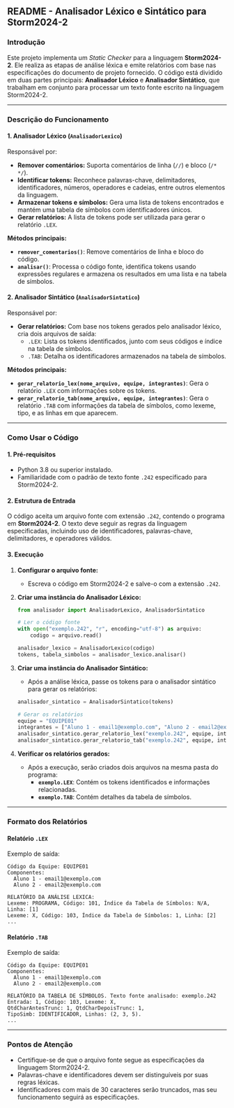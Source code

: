 ## **README - Analisador Léxico e Sintático para Storm2024-2**

### **Introdução**
Este projeto implementa um *Static Checker* para a linguagem **Storm2024-2**. Ele realiza as etapas de análise léxica e emite relatórios com base nas especificações do documento de projeto fornecido. O código está dividido em duas partes principais: **Analisador Léxico** e **Analisador Sintático**, que trabalham em conjunto para processar um texto fonte escrito na linguagem Storm2024-2.

---

### **Descrição do Funcionamento**

#### **1. Analisador Léxico (`AnalisadorLexico`)**
Responsável por:
- **Remover comentários:** Suporta comentários de linha (`//`) e bloco (`/* */`).
- **Identificar tokens:** Reconhece palavras-chave, delimitadores, identificadores, números, operadores e cadeias, entre outros elementos da linguagem.
- **Armazenar tokens e símbolos:** Gera uma lista de tokens encontrados e mantém uma tabela de símbolos com identificadores únicos.
- **Gerar relatórios:** A lista de tokens pode ser utilizada para gerar o relatório `.LEX`.

**Métodos principais:**
- **`remover_comentarios()`**: Remove comentários de linha e bloco do código.
- **`analisar()`**: Processa o código fonte, identifica tokens usando expressões regulares e armazena os resultados em uma lista e na tabela de símbolos.

#### **2. Analisador Sintático (`AnalisadorSintatico`)**
Responsável por:
- **Gerar relatórios:** Com base nos tokens gerados pelo analisador léxico, cria dois arquivos de saída:
  - `.LEX`: Lista os tokens identificados, junto com seus códigos e índice na tabela de símbolos.
  - `.TAB`: Detalha os identificadores armazenados na tabela de símbolos.

**Métodos principais:**
- **`gerar_relatorio_lex(nome_arquivo, equipe, integrantes)`**: Gera o relatório `.LEX` com informações sobre os tokens.
- **`gerar_relatorio_tab(nome_arquivo, equipe, integrantes)`**: Gera o relatório `.TAB` com informações da tabela de símbolos, como lexeme, tipo, e as linhas em que aparecem.

---

### **Como Usar o Código**

#### **1. Pré-requisitos**
- Python 3.8 ou superior instalado.
- Familiaridade com o padrão de texto fonte `.242` especificado para Storm2024-2.

#### **2. Estrutura de Entrada**
O código aceita um arquivo fonte com extensão `.242`, contendo o programa em **Storm2024-2**. O texto deve seguir as regras da linguagem especificadas, incluindo uso de identificadores, palavras-chave, delimitadores, e operadores válidos.

#### **3. Execução**
1. **Configurar o arquivo fonte:**
   - Escreva o código em Storm2024-2 e salve-o com a extensão `.242`.

2. **Criar uma instância do Analisador Léxico:**
   ```python
   from analisador import AnalisadorLexico, AnalisadorSintatico
   
   # Ler o código fonte
   with open("exemplo.242", "r", encoding="utf-8") as arquivo:
       codigo = arquivo.read()

   analisador_lexico = AnalisadorLexico(codigo)
   tokens, tabela_simbolos = analisador_lexico.analisar()
   ```

3. **Criar uma instância do Analisador Sintático:**
   - Após a análise léxica, passe os tokens para o analisador sintático para gerar os relatórios:
   ```python
   analisador_sintatico = AnalisadorSintatico(tokens)

   # Gerar os relatórios
   equipe = "EQUIPE01"
   integrantes = ["Aluno 1 - email1@exemplo.com", "Aluno 2 - email2@exemplo.com"]
   analisador_sintatico.gerar_relatorio_lex("exemplo.242", equipe, integrantes)
   analisador_sintatico.gerar_relatorio_tab("exemplo.242", equipe, integrantes)
   ```

4. **Verificar os relatórios gerados:**
   - Após a execução, serão criados dois arquivos na mesma pasta do programa:
     - **`exemplo.LEX`**: Contém os tokens identificados e informações relacionadas.
     - **`exemplo.TAB`**: Contém detalhes da tabela de símbolos.

---

### **Formato dos Relatórios**

#### **Relatório `.LEX`**
Exemplo de saída:
```
Código da Equipe: EQUIPE01
Componentes:
  Aluno 1 - email1@exemplo.com
  Aluno 2 - email2@exemplo.com

RELATÓRIO DA ANÁLISE LEXICA:
Lexeme: PROGRAMA, Código: 101, Índice da Tabela de Símbolos: N/A, Linha: [1]
Lexeme: X, Código: 103, Índice da Tabela de Símbolos: 1, Linha: [2]
...
```

#### **Relatório `.TAB`**
Exemplo de saída:
```
Código da Equipe: EQUIPE01
Componentes:
  Aluno 1 - email1@exemplo.com
  Aluno 2 - email2@exemplo.com

RELATÓRIO DA TABELA DE SÍMBOLOS. Texto fonte analisado: exemplo.242
Entrada: 1, Código: 103, Lexeme: X,
QtdCharAntesTrunc: 1, QtdCharDepoisTrunc: 1,
TipoSimb: IDENTIFICADOR, Linhas: (2, 3, 5).
...
```

---

### **Pontos de Atenção**
- Certifique-se de que o arquivo fonte segue as especificações da linguagem Storm2024-2.
- Palavras-chave e identificadores devem ser distinguíveis por suas regras léxicas.
- Identificadores com mais de 30 caracteres serão truncados, mas seu funcionamento seguirá as especificações.
